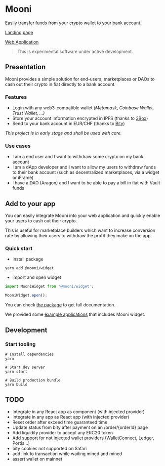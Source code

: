 # Mooni

Easily transfer funds from your crypto wallet to your bank account.

[Landing page](https://mooni.launchaco.com)

[Web Application](https://mooni.now.sh)

> This is experimental software under active development.

## Presentation

Mooni provides a simple solution for end-users, marketplaces or DAOs to cash out their crypto in fiat directly to a bank account.

### Features
- Login with any web3-compatible wallet *(Metamask, Coinbase Wallet, Trust Wallet, ...)*
- Store your account information encrypted in IPFS (thanks to [3Box](https://3box.io))
- Send to your bank account in EUR/CHF (thanks to [Bity](https://bity.com))


*This project is in early stage and shall be used with care.*

### Use cases
- I am a end user and I want to withdraw some crypto on my bank account
- I am a dApp developer and I want to allow my users to withdraw funds to their bank account (such as decentralized marketplaces, via a widget or iFrame)
- I have a DAO (Aragon) and I want to be able to pay a bill in fiat with Vault funds

## Add to your app

You can easily integrate Mooni into your web application and quickly enable your users to cash out their crypto.

This is useful for marketplace builders which want to increase conversion rate by allowing their users to withdraw the profit they make on the app.


### Quick start

- Install package

`yarn add @mooni/widget`
 
- import and open widget

```js
import MooniWidget from '@mooni/widget';

MooniWidget.open();
```

You can check [the package](packages/widget) to get full documentation.

We provided some [example applications](host-examples) that includes Mooni widget.

## Development

### Start tooling

```
# Install dependencies
yarn

# Start dev server
yarn start

# Build production bundle
yarn build
```

## TODO

- Integrate in any React app as component (with injected provider)
- Integrate in any app as React app (with injected provider)
- Reset order after exceed time guaranteed time
- Update status from bity after payment on an /order/{orderId} page
- Add liquidity provider to accept any ERC20 token
- Add support for not injected wallet providers (WalletConnect, Ledger, Portis...)
- bity cookies not supported on Safari
- add link to transaction while waiting mined and mined
- assert wallet on mainnet
